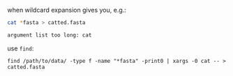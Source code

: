 when wildcard expansion gives you, e.g.:

```sh
cat *fasta > catted.fasta

argument list too long: cat
```

use `find`:

```
find /path/to/data/ -type f -name "*fasta" -print0 | xargs -0 cat -- > catted.fasta
```
